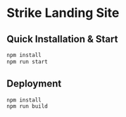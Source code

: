 # Strike Landing Site
## Quick Installation & Start

```sh
npm install
npm run start
```

## Deployment

```sh
npm install
npm run build
```